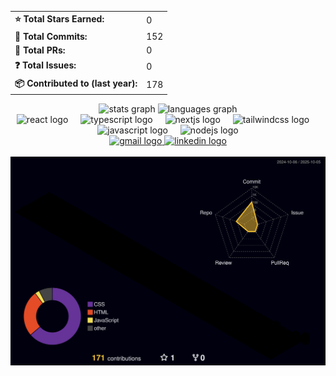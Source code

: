 <div align="center">
  <table>
    <tr>
      <td><b>⭐ Total Stars Earned:</b></td>
      <td><!--STARS_START-->0<!--STARS_END--></td>
    </tr>
    <tr>
      <td><b>🔁 Total Commits:</b></td>
      <td><!--COMMITS_START-->152<!--COMMITS_END--></td>
    </tr>
    <tr>
      <td><b>🔀 Total PRs:</b></td>
      <td><!--PRS_START-->0<!--PRS_END--></td>
    </tr>
    <tr>
      <td><b>❓ Total Issues:</b></td>
      <td><!--ISSUES_START-->0<!--ISSUES_END--></td>
    </tr>
    <tr>
      <td><b>📦 Contributed to (last year):</b></td>
      <td><!--REPOS_START-->178<!--REPOS_END--></td>
    </tr>
  </table>
</div>

<div align="center">
  <img src="https://github-readme-stats.vercel.app/api?username=mateushoffmann7&hide_title=false&hide_rank=false&show_icons=true&include_all_commits=true&count_private=true&disable_animations=false&theme=dracula&locale=en&hide_border=false&order=1" height="150" alt="stats graph"  />
  <img src="https://github-readme-stats.vercel.app/api/top-langs?username=mateushoffmann7&locale=en&hide_title=false&layout=compact&card_width=320&langs_count=5&theme=dracula&hide_border=false&order=2" height="150" alt="languages graph"  />
</div>

<div align="center">
  <img src="https://cdn.jsdelivr.net/gh/devicons/devicon/icons/react/react-original.svg" height="30" alt="react logo"  />
  <img width="12" />
  <img src="https://cdn.jsdelivr.net/gh/devicons/devicon/icons/typescript/typescript-original.svg" height="30" alt="typescript logo"  />
  <img width="12" />
  <img src="https://cdn.jsdelivr.net/gh/devicons/devicon/icons/nextjs/nextjs-original.svg" height="30" alt="nextjs logo"  />
  <img width="12" />
  <img src="https://cdn.jsdelivr.net/gh/devicons/devicon/icons/tailwindcss/tailwindcss-original.svg" height="30" alt="tailwindcss logo"  />
  <img width="12" />
  <img src="https://cdn.jsdelivr.net/gh/devicons/devicon/icons/javascript/javascript-original.svg" height="30" alt="javascript logo"  />
  <img width="12" />
  <img src="https://cdn.jsdelivr.net/gh/devicons/devicon/icons/nodejs/nodejs-original.svg" height="30" alt="nodejs logo"  />
</div>

<div align="center">
  <a href="mailto:mateushoffmann.dev@gmail.com" target="_blank">
    <img src="https://img.shields.io/static/v1?message=Gmail&logo=gmail&label=&color=D14836&logoColor=white&labelColor=&style=for-the-badge" height="35" alt="gmail logo"  />
  </a>
  <a href="https://www.linkedin.com/in/mateus-hoffman-de-lima-763243254/" target="_blank">
    <img src="https://img.shields.io/static/v1?message=LinkedIn&logo=linkedin&label=&color=0077B5&logoColor=white&labelColor=&style=for-the-badge" height="35" alt="linkedin logo"  />
  </a>
</div>

<br clear="both">
<img src="./profile-3d-contrib/profile-night-rainbow.svg" alt="3D Contribution Graph" />
